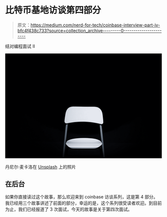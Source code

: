 # 比特币基地访谈第四部分

> 原文：<https://medium.com/nerd-for-tech/coinbase-interview-part-iv-bfc4f438c733?source=collection_archive---------0----------------------->

结对编程面试 II

![](img/1f0ae1359526519d690d5ae9f72da715.png)

丹尼尔·麦卡洛在 [Unsplash](https://unsplash.com?utm_source=medium&utm_medium=referral) 上的照片

## 在后台

如果你直接读过这个故事，那么欢迎来到 coinbase 访谈系列，这是第 4 部分。我已经用三个故事讲述了前面的部分，幸运的是，这个系列很受读者欢迎。到目前为止，我们已经报道了 3 次面试，今天的故事是关于第四次面试。